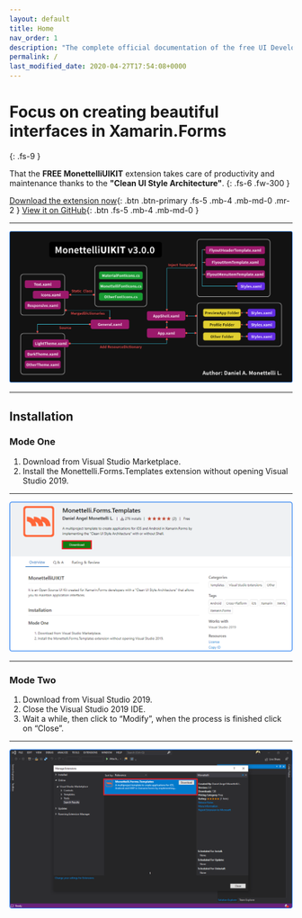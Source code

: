 ```yaml
---
layout: default
title: Home
nav_order: 1
description: "The complete official documentation of the free UI Development Kit at Xamarin.Forms."
permalink: /
last_modified_date: 2020-04-27T17:54:08+0000
---
```


# Focus on creating beautiful interfaces in Xamarin.Forms
{: .fs-9 }

That the **FREE MonettelliUIKIT** extension takes care of productivity and maintenance thanks to the **"Clean UI Style Architecture"**.
{: .fs-6 .fw-300 }

[Download the extension now](https://marketplace.visualstudio.com/items?itemName=DanielMonettelli.monettelli-forms-templates){: .btn .btn-primary .fs-5 .mb-4 .mb-md-0 .mr-2 } [View it on GitHub](https://github.com/danielmonettelli/MonettelliUIKIT){: .btn .fs-5 .mb-4 .mb-md-0 }

---
<a href="./assets/images/MonettelliUIKIT_Architecture.png" data-fancybox data-caption="MonettelliUIKIT Architecture"><img src="./assets/images/MonettelliUIKIT_Architecture.png" /></a>

---

## Installation

### Mode One

1. Download from Visual Studio Marketplace.
2. Install the Monettelli.Forms.Templates extension without opening Visual Studio 2019.

---
<a href="./assets/images/QuickStartDownloadPart1.png" data-fancybox><img src="./assets/images/QuickStartDownloadPart1.png" /></a>

---

### Mode Two

1. Download from Visual Studio 2019.
2. Close the Visual Studio 2019 IDE.
3. Wait a while, then click to “Modify”, when the process is finished click on “Close”.

---
<a href="./assets/images/QuickStartDownloadPart2.png" data-fancybox><img src="./assets/images/QuickStartDownloadPart2.png" /></a>